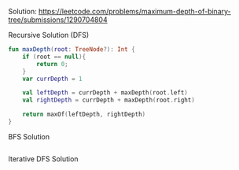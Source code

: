Solution: https://leetcode.com/problems/maximum-depth-of-binary-tree/submissions/1290704804

Recursive Solution (DFS)
```kotlin
fun maxDepth(root: TreeNode?): Int {
	if (root == null){
		return 0;
	}
	var currDepth = 1

	val leftDepth = currDepth + maxDepth(root.left)
	val rightDepth = currDepth + maxDepth(root.right)

	return maxOf(leftDepth, rightDepth)
}
```

BFS Solution
```kotlin

```

Iterative DFS Solution
```kotlin

```